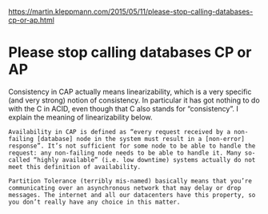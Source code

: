 https://martin.kleppmann.com/2015/05/11/please-stop-calling-databases-cp-or-ap.html

# Please stop calling databases CP or AP



Consistency in CAP actually means linearizability, which is a very specific (and very strong) notion of consistency. In particular it has got nothing to do with the C in ACID, even though that C also stands for “consistency”. I explain the meaning of linearizability below.

    Availability in CAP is defined as “every request received by a non-failing [database] node in the system must result in a [non-error] response”. It’s not sufficient for some node to be able to handle the request: any non-failing node needs to be able to handle it. Many so-called “highly available” (i.e. low downtime) systems actually do not meet this definition of availability.

    Partition Tolerance (terribly mis-named) basically means that you’re communicating over an asynchronous network that may delay or drop messages. The internet and all our datacenters have this property, so you don’t really have any choice in this matter.
